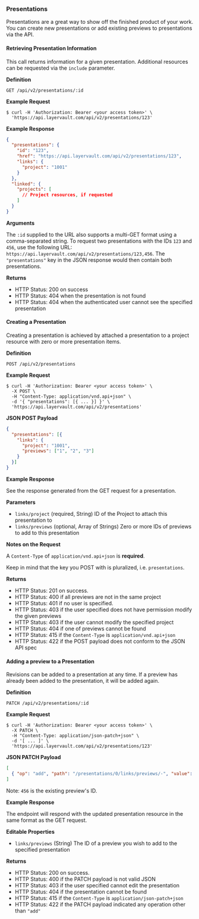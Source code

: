 ### Presentations

Presentations are a great way to show off the finished product of your
work. You can create new presentations or add existing previews to
presentations via the API.

#### Retrieving Presentation Information

This call returns information for a given presentation. Additional resources
can be requested via the `include` parameter.

**Definition**

    GET /api/v2/presentations/:id

**Example Request**

    $ curl -H 'Authorization: Bearer <your access token>' \
      'https://api.layervault.com/api/v2/presentations/123'

**Example Response**

```json
{
  "presentations": {
    "id": "123",
    "href": "https://api.layervault.com/api/v2/presentations/123",
    "links": {
      "project": "1001"
    }
  },
  "linked": {
    "projects": [
      // Project resources, if requested
    ]
  }
}
```

**Arguments**

The `:id` supplied to the URL also supports a multi-GET format using a comma-separated string.
To request two presentations with the IDs `123` and `456`, use the following URL:
`https://api.layervault.com/api/v2/presentations/123,456`. The `"presentations"` key in
the JSON response would then contain both presentations.

**Returns**

- HTTP Status: 200 on success
- HTTP Status: 404 when the presentation is not found
- HTTP Status: 404 when the authenticated user cannot see the specified presentation

#### Creating a Presentation

Creating a presentation is achieved by attached a presentation to a project resource
with zero or more presentation items.

**Definition**

    POST /api/v2/presentations

**Example Request**

    $ curl -H 'Authorization: Bearer <your access token>' \
      -X POST \
      -H "Content-Type: application/vnd.api+json" \
      -d '{ "presentations": [{ ... }] }' \
      'https://api.layervault.com/api/v2/presentations'

**JSON POST Payload**

```json
{
  "presentations": [{
    "links": {
      "project": "1001",
      "previews": ["1", "2", "3"]
    }
  }]
}
```

**Example Response**

See the response generated from the GET request for a presentation.

**Parameters**

- `links/project` (required, String) ID of the Project to attach this presentation to
- `links/previews` (optional, Array of Strings) Zero or more IDs of previews to add to this presentation

**Notes on the Request**

A `Content-Type` of `application/vnd.api+json` is **required**.

Keep in mind that the key you POST with is pluralized, i.e. `presentations`.

**Returns**

- HTTP Status: 201 on success.
- HTTP Status: 400 if all previews are not in the same project
- HTTP Status: 401 if no user is specified.
- HTTP Status: 403 if the user specified does not have permission modify the given previews
- HTTP Status: 403 if the user cannot modify the specified project
- HTTP Status: 404 if one of previews cannot be found
- HTTP Status: 415 if the `Content-Type` is `application/vnd.api+json`
- HTTP Status: 422 if the POST payload does not conform to the JSON API spec

#### Adding a preview to a Presentation

Revisions can be added to a presentation at any time. If a preview has already been added to
the presentation, it will be added again.

**Definition**

    PATCH /api/v2/presentations/:id

**Example Request**

    $ curl -H 'Authorization: Bearer <your access token>' \
      -X PATCH \
      -H "Content-Type: application/json-patch+json" \
      -d '[ ... ]' \
      'https://api.layervault.com/api/v2/presentations/123'

**JSON PATCH Payload**

```json
[
  { "op": "add", "path": "/presentations/0/links/previews/-", "value": "456" }
]
```

Note: `456` is the existing preview's ID.

**Example Response**

The endpoint will respond with the updated presentation resource in the same format as the GET request.

**Editable Properties**

- `links/previews` (String) The ID of a preview you wish to add to the specified presentation

**Returns**

- HTTP Status: 200 on success.
- HTTP Status: 400 if the PATCH payload is not valid JSON
- HTTP Status: 403 if the user specified cannot edit the presentation
- HTTP Status: 404 if the presentation cannot be found
- HTTP Status: 415 if the `Content-Type` is `application/json-patch+json`
- HTTP Status: 422 if the PATCH payload indicated any operation other than `"add"`
